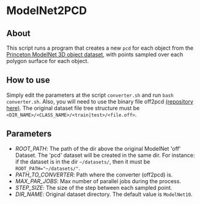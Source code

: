 # ModelNet2PCD

## About
This script runs a program that creates a new `pcd` for each object from the [Princeton ModelNet 3D object dataset](http://modelnet.cs.princeton.edu/), with points sampled over each polygon surface for each object.

## How to use
Simply edit the parameters at the script `converter.sh` and run `bash converter.sh`. Also, you will need to use the binary file off2pcd [(repository here)](https://github.com/cabraile/off2pcd). The original dataset file tree structure must be `<DIR_NAME>/<CLASS_NAME>/<train|test>/<file.off>`.

## Parameters

* *ROOT\_PATH*: The path of the dir above the original ModelNet 'off' Dataset. The 'pcd' dataset will be created in the same dir. For instance: if the dataset is in the dir  `~/datasets/`, then it must be `ROOT_PATH="~/datasets/"`.
* *PATH\_TO\_CONVERTER*: Path where the converter (off2pcd) is.
* *MAX\_PAR\_JOBS*: Max number of parallel jobs during the process.
* *STEP\_SIZE*: The size of the step between each sampled point.
* *DIR\_NAME*: Original dataset directory. The default value is `ModelNet10`.
